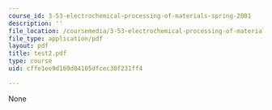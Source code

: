 ```yaml
---
course_id: 3-53-electrochemical-processing-of-materials-spring-2001
description: ''
file_location: /coursemedia/3-53-electrochemical-processing-of-materials-spring-2001/cffe1ee9d169d04105dfcec30f231ff4_test2.pdf
file_type: application/pdf
layout: pdf
title: test2.pdf
type: course
uid: cffe1ee9d169d04105dfcec30f231ff4

---
```

None